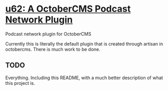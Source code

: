 # [u62: A OctoberCMS Podcast Network Plugin](https://github.com/cosmicradiotv/podcast-plugin) #
Podcast network plugin for OctoberCMS

Currently this is literally the default plugin that is created through artisan in octobercms. There is much work to be done.

## TODO ##
Everything. Including this README, with a much better description of what this project is.
